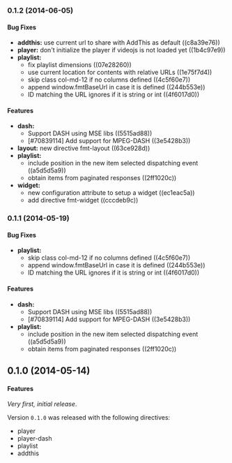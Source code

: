 <a name="0.1.2"></a>
### 0.1.2 (2014-06-05)


#### Bug Fixes

* **addthis:** use current url to share with AddThis as default ((c8a39e76))
* **player:** don't initialize the player if videojs is not loaded yet ((1b4c97e9))
* **playlist:**
  * fix playlist dimensions ((07e28260))
  * use current location for contents with relative URLs ((1e75f7d4))
  * skip class col-md-12 if no columns defined ((4c5f60e7))
  * append window.fmtBaseUrl in case it is defined ((244b553e))
  * ID matching the URL ignores if it is string or int ((4f6017d0))


#### Features

* **dash:**
  * Support DASH using MSE libs ((5515ad88))
  * [#70839114] Add support for MPEG-DASH ((3e5428b3))
* **layout:** new directive fmt-layout ((63ce928d))
* **playlist:**
  * include position in the new item selected dispatching event ((a5d5d5a9))
  * obtain items from paginated responses ((2ff1020c))
* **widget:**
  * new configuration attribute to setup a widget ((ec1eac5a))
  * add directive fmt-widget ((cccdeb9c))


<a name="0.1.1"></a>
### 0.1.1 (2014-05-19)


#### Bug Fixes

* **playlist:**
  * skip class col-md-12 if no columns defined ((4c5f60e7))
  * append window.fmtBaseUrl in case it is defined ((244b553e))
  * ID matching the URL ignores if it is string or int ((4f6017d0))


#### Features

* **dash:**
  * Support DASH using MSE libs ((5515ad88))
  * [#70839114] Add support for MPEG-DASH ((3e5428b3))
* **playlist:**
  * include position in the new item selected dispatching event ((a5d5d5a9))
  * obtain items from paginated responses ((2ff1020c))


<a name="0.1.0"></a>
## 0.1.0 (2014-05-14)


#### Features

_Very first, initial release_.

Version `0.1.0` was released with the following directives:

* player
* player-dash
* playlist
* addthis
